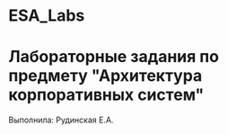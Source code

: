 # ESA_Labs

# Лабораторные задания по предмету "Архитектура корпоративных систем"

Выполнила: Рудинская Е.А.
